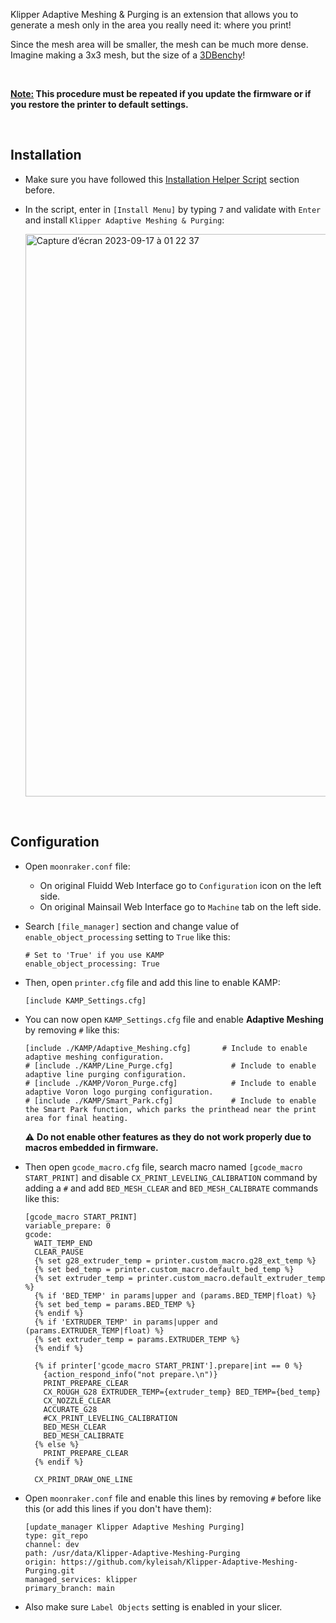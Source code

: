 Klipper Adaptive Meshing & Purging is an extension that allows you to generate a mesh only in the area you really need it: where you print!

Since the mesh area will be smaller, the mesh can be much more dense. Imagine making a 3x3 mesh, but the size of a [3DBenchy](https://www.3dbenchy.com/)!

<br />

**<u>Note:</u> This procedure must be repeated if you update the firmware or if you restore the printer to default settings.**

<br />

## Installation

- Make sure you have followed this [Installation Helper Script](https://github.com/Guilouz/Creality-K1-and-K1-Max/wiki/Installation-Helper-Script) section before.

- In the script, enter in `[Install Menu]` by typing `7` and validate with `Enter` and install `Klipper Adaptive Meshing & Purging`:

  <img width="900" alt="Capture d’écran 2023-09-17 à 01 22 37" src="https://github.com/Guilouz/Creality-K1-and-K1-Max/assets/12702322/c75ef09d-28a0-4714-bda6-b8b3a5fda4ab">

<br />

## Configuration

-  Open `moonraker.conf` file:

   - On original Fluidd Web Interface go to `Configuration` icon on the left side.
   - On original Mainsail Web Interface go to `Machine` tab on the left side.

- Search `[file_manager]` section and change value of `enable_object_processing` setting to `True` like this:

  ```
  # Set to 'True' if you use KAMP
  enable_object_processing: True
  ```

-  Then, open `printer.cfg` file and add this line to enable KAMP:

    ```
    [include KAMP_Settings.cfg]
    ```

- You can now open `KAMP_Settings.cfg` file and enable **Adaptive Meshing** by removing `#` like this:

  ```
  [include ./KAMP/Adaptive_Meshing.cfg]       # Include to enable adaptive meshing configuration.
  # [include ./KAMP/Line_Purge.cfg]             # Include to enable adaptive line purging configuration.
  # [include ./KAMP/Voron_Purge.cfg]            # Include to enable adaptive Voron logo purging configuration.
  # [include ./KAMP/Smart_Park.cfg]             # Include to enable the Smart Park function, which parks the printhead near the print area for final heating.
  ```

  ⚠ **Do not enable other features as they do not work properly due to macros embedded in firmware.**

- Then open `gcode_macro.cfg` file, search macro named `[gcode_macro START_PRINT]` and disable `CX_PRINT_LEVELING_CALIBRATION` command by adding a `#` and add `BED_MESH_CLEAR` and `BED_MESH_CALIBRATE` commands like this: 

  ```
  [gcode_macro START_PRINT]
  variable_prepare: 0
  gcode:
    WAIT_TEMP_END
    CLEAR_PAUSE
    {% set g28_extruder_temp = printer.custom_macro.g28_ext_temp %}
    {% set bed_temp = printer.custom_macro.default_bed_temp %}
    {% set extruder_temp = printer.custom_macro.default_extruder_temp %}
    {% if 'BED_TEMP' in params|upper and (params.BED_TEMP|float) %}
    {% set bed_temp = params.BED_TEMP %}
    {% endif %}
    {% if 'EXTRUDER_TEMP' in params|upper and (params.EXTRUDER_TEMP|float) %}
    {% set extruder_temp = params.EXTRUDER_TEMP %}
    {% endif %}
  
    {% if printer['gcode_macro START_PRINT'].prepare|int == 0 %}
      {action_respond_info("not prepare.\n")}
      PRINT_PREPARE_CLEAR
      CX_ROUGH_G28 EXTRUDER_TEMP={extruder_temp} BED_TEMP={bed_temp}
      CX_NOZZLE_CLEAR
      ACCURATE_G28
      #CX_PRINT_LEVELING_CALIBRATION
      BED_MESH_CLEAR
      BED_MESH_CALIBRATE
    {% else %}
      PRINT_PREPARE_CLEAR
    {% endif %}
  
    CX_PRINT_DRAW_ONE_LINE
  ```

- Open `moonraker.conf` file and enable this lines by removing `#` before like this (or add this lines if you don't have them):

  ```
  [update_manager Klipper Adaptive Meshing Purging]
  type: git_repo
  channel: dev
  path: /usr/data/Klipper-Adaptive-Meshing-Purging
  origin: https://github.com/kyleisah/Klipper-Adaptive-Meshing-Purging.git
  managed_services: klipper
  primary_branch: main
  ```

- Also make sure `Label Objects` setting is enabled in your slicer.

<br />